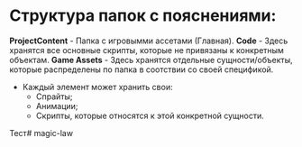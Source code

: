 # Структура папок с пояснениями:

**ProjectContent** - Папка с игровымми ассетами (Главная).
**Code** - Здесь хранятся все основные скрипты, которые не привязаны к конкретным объектам.
**Game Assets** - Здесь хранятся отдельные сущности/объекты, которые распределены по папка в соотствии со своей спецификой.
- Каждый элемент может хранить свои:
	- Спрайты;
	- Анимации;
	- Скрипты, которые относятся к этой конкретной сущности.

Тест# magic-law
